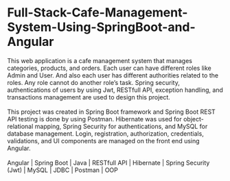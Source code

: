 # Full-Stack-Cafe-Management-System-Using-SpringBoot-and-Angular
This web application is a cafe management system that manages categories, products, and orders. Each user can have different roles like Admin and User. And also each user has different authorities related to the roles. Any role cannot do another role’s task. Spring security, authentications of users by using Jwt, RESTfull API, exception handling, and transactions management are used to design this project. </br></br>
This project was created in Spring Boot framework and Spring Boot REST API testing is done by using Postman. Hibernate was used for object-relational mapping, Spring Security for authentications, and MySQL for database management. Login, registration, authorization, credentials, validations, and UI components are managed on the front end using Angular. </br></br>
Angular | Spring Boot | Java | RESTfull API | Hibernate | Spring Security (Jwt) | MySQL | JDBC | Postman | OOP 
